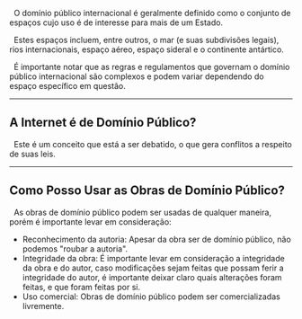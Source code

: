 &nbsp; O domínio público internacional é geralmente definido como o conjunto de espaços cujo uso é de interesse para mais de um Estado.

&nbsp; Estes espaços incluem, entre outros, o mar (e suas subdivisões legais), rios internacionais, espaço aéreo, espaço sideral e o continente antártico.

&nbsp; É importante notar que as regras e regulamentos que governam o domínio público internacional são complexos e podem variar dependendo do espaço específico em questão.

***

## A Internet é de Domínio Público?

&nbsp; Este é um conceito que está a ser debatido, o que gera conflitos a respeito de suas leis.

***
## Como Posso Usar as Obras de Domínio Público?
&nbsp; As obras de domínio público podem ser usadas de qualquer maneira, porém é importante levar em consideração:

* Reconhecimento da autoria: Apesar da obra ser de domínio público, não podemos "roubar a autoria".
* Integridade da obra: É importante levar em consideração a integridade da obra e do autor, caso modificações sejam feitas que possam ferir a integridade do autor, é importante deixar claro quais alterações foram feitas, e que foram feitas por si.
* Uso comercial: Obras de domínio público podem ser comercializadas livremente.